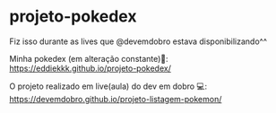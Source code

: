 # projeto-pokedex
Fiz isso durante as lives que @devemdobro estava disponibilizando^^

Minha pokedex (em alteração constante)🔴: https://eddiekkk.github.io/projeto-pokedex/

O projeto realizado em live(aula) do dev em dobro 💻: https://devemdobro.github.io/projeto-listagem-pokemon/
